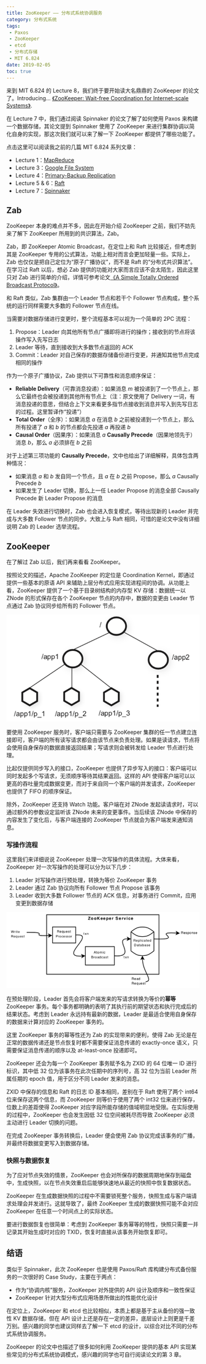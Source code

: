 ```yaml
---
title: ZooKeeper —— 分布式系统协调服务
category: 分布式系统
tags:
 - Paxos
 - ZooKeeper
 - etcd
 - 分布式存储
 - MIT 6.824
date: 2019-02-05
toc: true
---
```


来到 MIT 6.824 的 Lecture 8，我们终于要开始读大名鼎鼎的 ZooKeeper 的论文了。Introducing... [《ZooKeeper: Wait-free Coordination for Internet-scale Systems》](http://nil.csail.mit.edu/6.824/2018/papers/zookeeper.pdf).

<!-- more -->

在 Lecture 7 中，我们通过阅读 Spinnaker 的论文了解了如何使用 Paxos 来构建一个数据存储，其论文提到 Spinnaker 使用了 ZooKeeper 来进行集群协调以简化自身的实现，那这次我们就可以来了解一下 ZooKeeper 都提供了哪些功能了。

点击这里可以阅读我之前的几篇 MIT 6.824 系列文章：

- Lecture 1：[MapReduce](/mapreduce_summary/)
- Lecture 3：[Google File System](/gfs/)
- Lecture 4：[Primary-Backup Replication](/primary-backup-replication/)
- Lecture 5 & 6：[Raft](/raft/)
- Lecture 7：[Spinnaker](/spinnaker/)

## Zab

ZooKeeper 本身的难点并不多，因此在开始介绍 ZooKeeper 之前，我们不妨先来了解下 ZooKeeper 所用到的共识算法，Zab。

Zab，即 ZooKeeper Atomic Broadcast，在定位上和 Raft 比较接近，但考虑到其是 ZooKeeper 专用的公式算法，功能上相对而言会更加轻量一些。实际上，Zab 也仅仅是把自己定位为“原子广播协议”，而不是 Raft 的“分布式共识算法”。在学习过 Raft 以后，想必 Zab 提供的功能对大家而言应该不会太陌生，因此这里只对 Zab 进行简单的介绍，详情可参考论文[《A Simple Totally Ordered Broadcast Protocol》](https://www.datadoghq.com/pdf/zab.totally-ordered-broadcast-protocol.2008.pdf)。

和 Raft 类似，Zab 集群由一个 Leader 节点和若干个 Follower 节点构成，整个系统的运行同样需要大多数的 Follower 节点在线。

当需要对数据存储进行变更时，整个流程基本可以视为一个简单的 2PC 流程：

 1. Propose：Leader 向其他所有节点广播即将进行的操作；接收到的节点将该操作写入先写日志
 2. Leader 等待，直到接收到大多数节点返回的 ACK
 3. Commit：Leader 对自己保存的数据存储备份进行变更，并通知其他节点完成相同的操作

作为一个原子广播协议，Zab 提供以下可靠性和消息顺序保证：

 - **Reliable Delivery**（可靠消息投递）：如果消息 $m$ 被投递到了一个节点上，那么它最终也会被投递到其他所有节点上（注：原文使用了 Delivery 一词，有消息投递的意思，但结合上下文来看更多指节点接收到消息并写入到先写日志的过程。这里暂译作“投递”）
 - **Total Order**（全序）：如果消息 $a$ 在消息 $b$ 之前被投递到一个节点上，那么所有投递了 $a$ 和 $b$ 的节点都会先投递 $a$ 再投递 $b$
 - **Causal Order**（因果序）：如果消息 $a$ **Causally Precede**（因果地领先于）消息 $b$，那么 $a$ 必须排在 $b$ 之前

对于上述第三项功能的 **Causally Precede**，文中也给出了详细解释，具体包含两种情况：

 - 如果消息 $a$ 和 $b$ 发自同一个节点，且 $a$ 在 $b$ 之前 Propose，那么 $a$ Causally Precede $b$
 - 如果发生了 Leader 切换，那么上一任 Leader Propose 的消息全部 Causally Precede 新 Leader Propose 的消息

在 Leader 失效进行切换时，Zab 也会进入恢复模式，等待出现新的 Leader 并完成与大多数 Follower 节点的同步。大致上与 Raft 相同，可惜的是论文中没有详细说明 Zab 的 Leader 选举流程。

## ZooKeeper

在了解过 Zab 以后，我们再来看看 ZooKeeper。

按照论文的描述，Apache ZooKeeper 的定位是 Coordination Kernel，即通过提供一些基本的原语 API 来辅助上层分布式应用实现进程间的协调。从功能上看，ZooKeeper 提供了一个基于目录树结构的内存型 KV 存储：数据统一以 ZNode 的形式保存在各个 ZooKeeper 节点的内存中，数据的变更由 Leader 节点通过 Zab 协议同步给所有的 Follower 节点。

![](/img/zookeeper/data-tree.png)

要使用 ZooKeeper 服务时，客户端只需要与 ZooKeeper 集群的任一节点建立连接即可，客户端的所有读写请求都会由该节点来负责处理。如果是读请求，节点将会使用自身保存的数据直接返回结果；写请求则会被转发给 Leader 节点进行处理。

比起仅提供同步写入的接口，ZooKeeper 也提供了异步写入的接口：客户端可以同时发起多个写请求，无须顺序等待其结果返回。这样的 API 使得客户端可以以更高的吞吐量完成数据变更，而对于来自同一个客户端的并发请求，ZooKeeper 也提供了 FIFO 的顺序保证。

除外，ZooKeeper 还支持 Watch 功能。客户端在对 ZNode 发起读请求时，可以通过额外的参数设定监听该 ZNode 未来的变更事件。当后续该 ZNode 中保存的内容发生了变化后，与客户端连接的 ZooKeeper 节点就会为客户端发来通知消息。

### 写操作流程

这里我们来详细说说 ZooKeeper 处理一次写操作的具体流程。大体来看，ZooKeeper 对一次写操作的处理可以分为以下几步：

1. Leader 对写操作进行预处理，转换为等价 ZooKeeper 事务
2. Leader 通过 Zab 协议向所有 Follower 节点 Propose 该事务
3. Leader 收到大多数 Follower 节点的 ACK 信息，对事务进行 Commit，应用变更到数据存储

![](/img/zookeeper/write.png)

在预处理阶段，Leader 首先会将客户端发来的写请求转换为等价的**幂等** ZooKeeper 事务。每个事务都明确的表明了其执行前的期望状态和执行完成后的结果状态。考虑到 Leader 永远持有最新的数据，Leader 是最适合使用自身保存的数据来计算对应的 ZooKeeper 事务的。

这里 ZooKeeper 事务的幂等性还为 Zab 的实现带来的便利，使得 Zab 无论是在正常的数据传递还是节点恢复时都不需要保证消息传递的 exactly-once 语义，只需要保证消息传递的顺序以及 at-least-once 投递即可。

ZooKeeper 还会为每一个 ZooKeeper 事务赋予名为 ZXID 的 64 位唯一 ID 进行标识，其中低 32 位为该事务在此次任期中的序列号，高 32 位为当前 Leader 所属任期的 epoch 值，用于区分不同 Leader 发来的消息。

ZXID 中保存的信息和 Raft 的日志 ID 基本相同，差别在于 Raft 使用了两个 int64 位来保存这两个信息，而 ZooKeeper 则等价于使用了两个 int32 位来进行保存，位数上的差距使得 ZooKeeper 对应字段所能存储的值域明显地受限。在实际使用的过程中，ZooKeeper 也会发生因低 32 位空间被耗尽而导致 ZooKeeper 必须主动进行 Leader 切换的问题。

在完成 ZooKeeper 事务转换后，Leader 便会使用 Zab 协议完成该事务的广播，并最终将数据变更写入到数据存储。

### 快照与数据恢复

为了应对节点失效的情景，ZooKeeper 也会对所保存的数据周期地保存到磁盘中，生成快照，以在节点失效重启后能够快速地从最近的快照中恢复数据状态。

ZooKeeper 在生成数据快照的过程中不需要锁死整个服务，快照生成与客户端请求处理会并发进行。这就导致了，最终 ZooKeeper 生成的数据快照可能不会对应 ZooKeeper 在任意一个时间点上的实际状态。

要进行数据恢复也很简单：考虑到 ZooKeeper 事务幂等的特性，快照只需要一并记录其开始生成时对应的 TXID，恢复时直接从该事务开始恢复即可。

## 结语

类似于 Spinnaker，此次 ZooKeeper 也是使用 Paxos/Raft 库构建分布式备份服务的一次很好的 Case Study，主要在于两点：

- 作为“协调内核”服务，ZooKeeper 对外提供的 API 设计及顺序和一致性保证
- ZooKeeper 针对大型分布式应用场景所做出的性能优化设计

在定位上，ZooKeeper 和 etcd 也比较相似，本质上都是基于主从备份的强一致性 KV 数据存储，但在 API 设计上还是存在一定的差异，底层设计上则更是千差万别。感兴趣的同学也建议同样去了解一下 etcd 的设计，以综合对比不同的分布式系统协调服务。

ZooKeeper 的论文中也描述了很多如何利用 ZooKeeper 提供的基本 API 实现某些常见的分布式系统协调模式，感兴趣的同学也可自行阅读论文的第 3 章。
